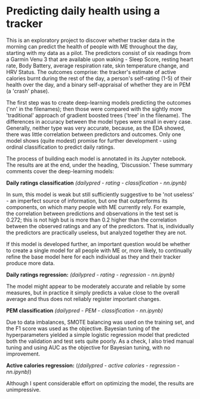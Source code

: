 # Predicting daily health using a tracker
This is an exploratory project to discover whether tracker data in the morning can predict the health of people with ME throughout the day, starting with my data as a pilot. The predictors consist of six readings from a Garmin Venu 3 that are available upon waking - Sleep Score, resting heart rate, Body Battery, average respiration rate, skin temperature change, and HRV Status. The outcomes comprise: the tracker's estimate of active calories burnt during the rest of the day, a person's self-rating (1-5) of their health over the day, and a binary self-appraisal of whether they are in PEM (a 'crash' phase).

The first step was to create deep-learning models predicting the outcomes ('nn' in the filenames); then those were compared with the sightly more 'traditional' approach of gradient boosted trees ('tree' in the filename). The differences in accuracy between the model types were small in every case. Generally, neither type was very accurate, because, as the EDA showed, there was little correlation between predictors and outcomes. Only one model shows (quite modest) promise for further development - using ordinal classification to predict daily ratings. 

The process of building each model is annotated in its Jupyter notebook. The results are at the end, under the heading, 'Discussion.' These summary comments cover the deep-learning models:

**Daily ratings classification** *(dailypred - rating - classification - nn.ipynb)* 

In sum, this model is weak but still sufficiently suggestive to be 'not useless' - an imperfect source of information, but one that outperforms its components, on which many people with ME currently rely. For example, the correlation between predictions and observations in the test set is 0.272; this is not high but is more than 0.2 higher than the correlation between the observed ratings and any of the predictors. That is, individually the predictors are practically useless, but analyzed together they are not.

If this model is developed further, an important question would be whether to create a single model for all people with ME or, more likely, to continually refine the base model here for each individual as they and their tracker produce more data.

**Daily ratings regression:** *(dailypred - rating - regression - nn.ipynb)*

The model might appear to be moderately accurate and reliable by some measures, but in practice it simply predicts a value close to the overall average and thus does not reliably register important changes.

**PEM classification** *(dailypred - PEM - classification - nn.ipynb)* 

Due to data imbalances, SMOTE balancing was used on the training set, and the F1 score was used as the objective. Bayesian tuning of the hyperparameters yielded a simple logistic regression model that predicted both the validation and test sets quite poorly. As a check, I also tried manual tuning and using AUC as the objective for Bayesian tuning, with no improvement.

**Active calories regression:** (*(dailypred - active calories - regression - nn.ipynb)*)

Although I spent considerable effort on optimizing the model, the results are unimpressive.